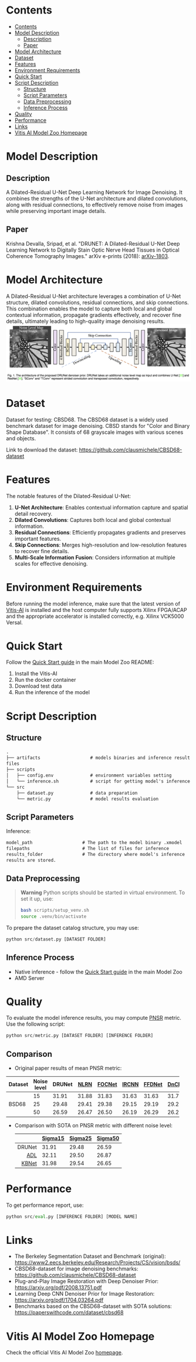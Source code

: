 ﻿# Contents

- [Contents](#contents)
- [Model Description](#model-description)
  - [Description](#description)
  - [Paper](#paper)
- [Model Architecture](#model-architecture)
- [Dataset](#dataset)
- [Features](#features)
- [Environment Requirements](#environment-requirements)
- [Quick Start](#quick-start)
- [Script Description](#script-description)
  - [Structure](#structure)
  - [Script Parameters](#script-parameters)
  - [Data Preprocessing](#data-preprocessing)
  - [Inference Process](#inference-process)
- [Quality](#quality)
- [Performance](#performance)
- [Links](#links)
- [Vitis AI Model Zoo Homepage](#vitis-ai-model-zoo-homepage)

# Model Description

## Description

A Dilated-Residual U-Net Deep Learning Network for Image Denoising. It combines the strengths of the U-Net architecture
and dilated convolutions, along with residual connections, to effectively remove noise from images
while preserving important image details.

## Paper

Krishna Devalla, Sripad, et al. "DRUNET: A Dilated-Residual U-Net Deep Learning Network to Digitally Stain Optic
Nerve Head Tissues in Optical Coherence Tomography Images." arXiv e-prints (2018):
[arXiv-1803](https://arxiv.org/abs/1803.00232).

# Model Architecture

A Dilated-Residual U-Net architecture leverages a combination of U-Net structure, dilated convolutions,
residual connections, and skip connections. This combination enables the model to capture both local and global
contextual information, propagate gradients effectively, and recover fine details, ultimately leading
to high-quality image denoising results.
![Model Architecture](./images/architecture.png)

# Dataset

Dataset for testing: CBSD68. The CBSD68  dataset is a widely used benchmark dataset for image denoising. CBSD stands for "Color and Binary Shape Database".
It consists of 68 grayscale images with various scenes and objects.

Link to download the  dataset: https://github.com/clausmichele/CBSD68-dataset

# Features

The notable features of the Dilated-Residual U-Net:

1. **U-Net Architecture**: Enables contextual information capture and spatial detail recovery.
2. **Dilated Convolutions**: Captures both local and global contextual information.
3. **Residual Connections**: Efficiently propagates gradients and preserves important features.
4. **Skip Connections**: Merges high-resolution and low-resolution features to recover fine details.
5. **Multi-Scale Information Fusion**: Considers information at multiple scales for effective denoising.

# Environment Requirements

Before running the model inference, make sure that the latest version of
[Vitis-AI](https://xilinx.github.io/Vitis-AI/docs/install/install.html) is installed and the host computer fully supports
Xilinx FPGA/ACAP and the appropriate accelerator is installed correctly, e.g. Xilinx VCK5000 Versal.

# Quick Start

Follow the [Quick Start guide](../../../README.md#quick-start) in the main Model Zoo README:

1. Install the Vitis-AI
2. Run the docker container
3. Download test data
4. Run the inference of the model

# Script Description

## Structure

```text
.
├── artifacts                   # models binaries and inference result files
├── scripts   
│   ├── config.env              # environment variables setting   
│   └── inference.sh            # script for getting model's inference
└── src   
    ├── dataset.py              # data preparation  
    └── metric.py               # model results evaluation
```

## Script Parameters

Inference:

```text
model_path                   # The path to the model binary .xmodel
filepaths                    # The list of files for inference
results_folder               # The directory where model's inference results are stored.
```

## Data Preprocessing

> **Warning**
> Python scripts should be started in virtual environment. To set it up, use:
>
> ```bash
> bash scripts/setup_venv.sh
> source .venv/bin/activate
> ```

To prepare the dataset catalog structure, you may use:

```python
python src/dataset.py [DATASET FOLDER]
```

## Inference Process

- Native inference - follow the [Quick Start guide](../../../README.md#quick-start) in the main Model Zoo
- AMD Server

# Quality

To evaluate the model inference results, you may compute [PNSR](https://en.wikipedia.org/wiki/Peak_signal-to-noise_ratio) metric.
Use the following script:

```python
python src/metric.py [DATASET FOLDER] [INFERENCE FOLDER]
```

## Comparison
- Original paper results of mean PNSR metric:
<table style="undefined;table-layout: fixed; width: 472px">
<colgroup>
<col style="width: 59.444444px">
<col style="width: 46.444444px">
<col style="width: 77.444444px">
<col style="width: 49.444444px">
<col style="width: 62.444444px">
<col style="width: 55.444444px">
<col style="width: 60.444444px">
<col style="width: 60.444444px">
</colgroup>
<thead>
  <tr>
    <th>Dataset</th>
    <th>Noise<br>level</th>
    <th>DRUNet</th>
    <th><a href="https://github.com/Ding-Liu/NLRN" target="_blank" rel="noopener noreferrer">NLRN</a></th>
    <th><a href="https://github.com/hsijiaxidian/FOCNet" target="_blank" rel="noopener noreferrer">FOCNet</a></th>
    <th><a href="https://github.com/cszn/IRCNN" target="_blank" rel="noopener noreferrer">IRCNN</a></th>
    <th><a href="https://github.com/cszn/FFDNet" target="_blank" rel="noopener noreferrer">FFDNet</a></th>
    <th><a href="https://github.com/cszn/DnCNN" target="_blank" rel="noopener noreferrer">DnCNN</a></th>
  </tr>
</thead>
<tbody>
  <tr>
    <td rowspan="3">BSD68</td>
    <td>15</td>
    <td>31.91</td>
    <td>31.88</td>
    <td>31.83</td>
    <td>31.63</td>
    <td>31.63</td>
    <td>31.73</td>
  </tr>
  <tr>
    <td>25</td>
    <td>29.48</td>
    <td>29.41</td>
    <td>29.38</td>
    <td>29.15</td>
    <td>29.19</td>
    <td>29.23</td>
  </tr>
  <tr>
    <td>50</td>
    <td>26.59</td>
    <td>26.47</td>
    <td>26.50</td>
    <td>26.19</td>
    <td>26.29</td>
    <td>26.23</td>
  </tr>
</tbody>
</table>

- Comparison with SOTA on PNSR metric with different noise level:


  |                                                                                     | [Sigma15](https://paperswithcode.com/sota/grayscale-image-denoising-on-bsd68-sigma15) | [Sigma25](https://paperswithcode.com/sota/color-image-denoising-on-cbsd68-sigma25) | [Sigma50](https://paperswithcode.com/sota/color-image-denoising-on-cbsd68-sigma50) |
  | ----------------------------------------------------------------------------------: | ------------------------------------------------------------------------------------- | ---------------------------------------------------------------------------------- | ---------------------------------------------------------------------------------- |
  |                                                                              DRUNet | 31.91                                                                                 | 29.48                                                                              | 26.59                                                                              |
  | [ADL](https://paperswithcode.com/paper/adversarial-distortion-learning-for-medical) | 32.11                                                                                 | 29.50                                                                              | 26.87                                                                              |
  |      [KBNet](https://paperswithcode.com/paper/kbnet-kernel-basis-network-for-image) | 31.98                                                                                 | 29.54                                                                              | 26.65                                                                              |


# Performance

To get performance report, use:

```python
python src/eval.py [INFERENCE FOLDER] [MODEL NAME]
```

# Links

- The Berkeley Segmentation Dataset and Benchmark (original): https://www2.eecs.berkeley.edu/Research/Projects/CS/vision/bsds/
- CBSD68-dataset for image denoising benchmarks: https://github.com/clausmichele/CBSD68-dataset
- Plug-and-Play Image Restoration with Deep Denoiser Prior: https://arxiv.org/pdf/2008.13751.pdf
- Learning Deep CNN Denoiser Prior for Image Restoration: https://arxiv.org/pdf/1704.03264.pdf
- Benchmarks based on the CBSD68-dataset with SOTA solutions: https://paperswithcode.com/dataset/cbsd68

# Vitis AI Model Zoo Homepage

Check the official Vitis AI Model Zoo [homepage](https://github.com/Xilinx/Vitis-AI/tree/master/model_zoo).
